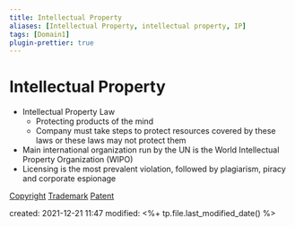 ```yaml
---
title: Intellectual Property
aliases: [Intellectual Property, intellectual property, IP]
tags: [Domain1]
plugin-prettier: true
---
```


# Intellectual Property

- Intellectual Property Law
	- Protecting products of the mind
	- Company must take steps to protect resources covered by these laws or these laws may not protect them
- Main international organization run by the UN is the World Intellectual Property Organization (WIPO)
- Licensing is the most prevalent violation, followed by plagiarism, piracy and corporate espionage

[Copyright](notes/CISSP/Domain%201/Intellectual%20Property%20Laws/Copyright)
[Trademark](notes/CISSP/Domain%201/Intellectual%20Property%20Laws/Trademark)
[Patent](notes/CISSP/Domain%201/Intellectual%20Property%20Laws/Patent)


created: 2021-12-21 11:47
modified: <%+ tp.file.last_modified_date() %>

